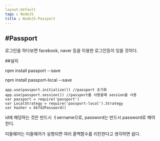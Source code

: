 ```yaml
---
layout:default
tags : NodeJS
title : NodeJS-Passport
---
```


#Passport
---

로그인을 하다보면 facebook, naver 등을 이용한 로그인등이 있을 것이다.

##설치

npm install passport --save

npm install passport-local --save

```{javascript}
app.use(passport.initialize()) //passport 초기화
app.use(passport.session()) //passport를 사용할때 session을 사용
var passport = require('passport')
var LocalStrategy = require('passport-local').Strategy
var hasher = bkfd2Password()
```

id에 해당하는 것은 반드시 ㅕsername으로, password는 반드시 password로 해야한다.

미들웨어는 미들웨어가 실행되면 여러 콜백함수를 리턴한다고 생각하면 쉽다.
